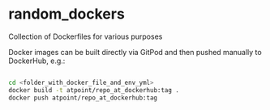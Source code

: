 # random_dockers

Collection of Dockerfiles for various purposes

Docker images can be built directly via GitPod and then pushed manually to DockerHub, e.g.:

```bash

cd <folder_with_docker_file_and_env_yml>
docker build -t atpoint/repo_at_dockerhub:tag .
docker push atpoint/repo_at_dockerhub:tag

```
